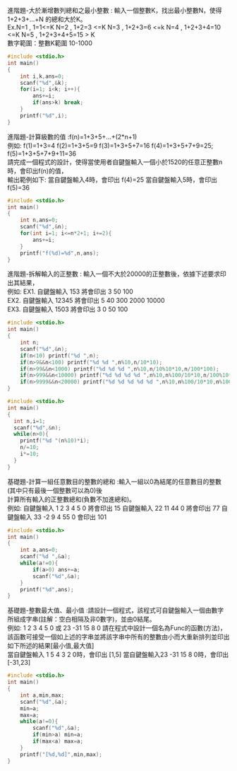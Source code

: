 進階題-大於漸增數列總和之最小整數 : 輸入一個整數K，找出最小整數N，使得1+2+3+…+N 的總和大於K。  
Ex.N=1 , 1=1<=K N=2 , 1+2=3 <=K N=3 , 1+2+3=6 <=k N=4 , 1+2+3+4=10 <=K N=5 , 1+2+3+4+5=15 > K  
數字範圍：整數K範圍 10-1000  
```C
#include <stdio.h>
int main()
{
	int i,k,ans=0;
	scanf("%d",&k);
	for(i=1; i<k; i++){
		ans+=i;
		if(ans>k) break;
	}
	printf("%d",i);
}
```
進階題-計算級數的值 :f(n)=1+3+5+...+(2*n+1)  
例如: f(1)=1+3=4 f(2)=1+3+5=9 f(3)=1+3+5+7=16 f(4)=1+3+5+7+9=25; f(5)=1+3+5+7+9+11=36  
請完成一個程式的設計，使得當使用者自鍵盤輸入一個小於1520的任意正整數n時，會印出f(n)的值，  
輸出範例如下: 當自鍵盤輸入4時，會印出 f(4)=25 當自鍵盤輸入5時，會印出 f(5)=36  
```C
#include <stdio.h>
int main()
{
	int n,ans=0;
	scanf("%d",&n);
	for(int i=1; i<=n*2+1; i+=2){
		ans+=i;
	}
	printf("f(%d)=%d",n,ans);
}
```
進階題-拆解輸入的正整數 : 輸入一個不大於20000的正整數後，依據下述要求印出其結果，  
例如: EX1. 自鍵盤輸入 153 將會印出 3 50 100   
EX2. 自鍵盤輸入 12345 將會印出 5 40 300 2000 10000  
EX3. 自鍵盤輸入 1503 將會印出 3 0 50 100  
```C
#include <stdio.h>
int main()
{
	int n;
	scanf("%d",&n);
	if(n<10) printf("%d ",n);
	if(n>9&&n<100) printf("%d %d ",n%10,n/10*10);
	if(n>99&&n<1000) printf("%d %d %d ",n%10,n/10%10*10,n/100*100);
	if(n>999&&n<10000) printf("%d %d %d %d ",n%10,n%100/10*10,n/100%10*100,n/100/10*1000);
	if(n>9999&&n<20000) printf("%d %d %d %d %d ",n%10,n%100/10*10,n%1000/100*100,n/1000%10*1000,n/1000/10*10000);
}
```
```C
#include <stdio.h>
int main()
{
  int n,i=1;
  scanf("%d",&n);
  while(n>0){
    printf("%d "(n%10)*i);
    n/=10;
    i*=10;
  }
}
```
基礎題-計算一組任意數目的整數的總和 :輸入一組以0為結尾的任意數目的整數(其中只有最後一個整數可以為0)後  
計算所有輸入的正整數總和(負數不加進總和)。  
例如: 自鍵盤輸入 1 2 3 4 5 0 將會印出 15 自鍵盤輸入 22 11 44 0 將會印出 77 自鍵盤輸入 33 -2 9 4 55 0 會印出 101  
```C
#include <stdio.h>
int main()
{
	int a,ans=0;
	scanf("%d ",&a);
	while(a!=0){
		if(a>0) ans+=a;
		scanf("%d",&a);
	}
	printf("%d",ans);
}
```
基礎題-整數最大值、最小值 :請設計一個程式，該程式可自鍵盤輸入一個由數字所組成字串(註解：空白相隔及非0數字)，並由0結尾。  
例如: 1 2 3 4 5 0 或 23 -31 15 8 0 請在程式中設計一個名為Func的函數(方法)，  
該函數可接受一個如上述的字串並將該字串中所有的整數由小而大重新排列並印出如下所述的結果[最小值,最大值]   
當自鍵盤輸入 1 5 4 3 2 0時，會印出 [1,5] 當自鍵盤輸入23 -31 15 8 0時，會印出 [-31,23]  
```C
#include <stdio.h>
int main()
{
	int a,min,max;
	scanf("%d",&a);
	min=a;
	max=a;
	while(a!=0){
		scanf("%d",&a);
		if(min>a) min=a;
		if(max<a) max=a;
	}
	printf("[%d,%d]",min,max);
}
```
